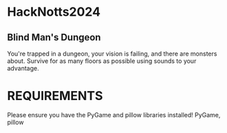 # HackNotts2024
## Blind Man's Dungeon
You're trapped in a dungeon, your vision is failing, and there are monsters about. Survive for as many floors as possible using sounds to your advantage.

# REQUIREMENTS
Please ensure you have the PyGame and pillow libraries installed!
PyGame, pillow
